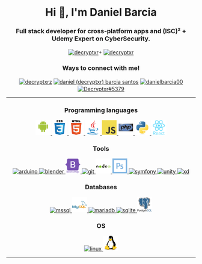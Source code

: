 <h1 align="center">Hi 👋, I'm Daniel Barcia</h1>
<h3 align="center">Full stack developer for cross-platform apps and (ISC)² + Udemy Expert on CyberSecurity.</h3>

<p align="center"><a href="https://www.credly.com/users/daniel-barcia/badges" target="blank"><img align="center" src="https://images.credly.com/size/680x680/images/3829db50-49a8-4f30-85c5-639ffc4a7b2f/image.png" alt="decryptxr" height="150" width="150" /></a>+       <a href="https://www.credly.com/users/daniel-barcia/badges" target="blank"><img align="center" src="https://pbs.twimg.com/profile_images/1415324297304977411/p9kTpGac_400x400.png" alt="decryptxr" height="140" width="140" /></a></p>

<h3 align="center">Ways to connect with me!</h3>
<p align="center">
<a href="https://twitter.com/decryptxrz" target="blank"><img align="center" src="https://raw.githubusercontent.com/rahuldkjain/github-profile-readme-generator/master/src/images/icons/Social/twitter.svg" alt="decryptxrz" height="30" width="40" /></a>
<a href="https://linkedin.com/in/daniel (decryptxr) barcia santos" target="blank"><img align="center" src="https://raw.githubusercontent.com/rahuldkjain/github-profile-readme-generator/master/src/images/icons/Social/linked-in-alt.svg" alt="daniel (decryptxr) barcia santos" height="30" width="40" /></a>
<a href="https://fb.com/danielbarcia00" target="blank"><img align="center" src="https://raw.githubusercontent.com/rahuldkjain/github-profile-readme-generator/master/src/images/icons/Social/facebook.svg" alt="danielbarcia00" height="30" width="40" /></a>
<a href="https://discord.gg/Decryptxr#5379" target="blank"><img align="center" src="https://raw.githubusercontent.com/rahuldkjain/github-profile-readme-generator/master/src/images/icons/Social/discord.svg" alt="Decryptxr#5379" height="30" width="40" /></a>
</p>

<hr />

<h3 align="center">Programming languages</h3>
<p align="center"> 
<a href="https://developer.android.com" target="_blank" rel="noreferrer"> <img src="https://raw.githubusercontent.com/devicons/devicon/master/icons/android/android-original-wordmark.svg" alt="android" width="40" height="40"/> </a>
<a href="https://www.w3schools.com/css/" target="_blank" rel="noreferrer"> <img src="https://raw.githubusercontent.com/devicons/devicon/master/icons/css3/css3-original-wordmark.svg" alt="css3" width="40" height="40"/> </a>  
<a href="https://www.w3.org/html/" target="_blank" rel="noreferrer"> <img src="https://raw.githubusercontent.com/devicons/devicon/master/icons/html5/html5-original-wordmark.svg" alt="html5" width="40" height="40"/> </a> 
<a href="https://www.java.com" target="_blank" rel="noreferrer"> <img src="https://raw.githubusercontent.com/devicons/devicon/master/icons/java/java-original.svg" alt="java" width="40" height="40"/> </a> 
<a href="https://developer.mozilla.org/en-US/docs/Web/JavaScript" target="_blank" rel="noreferrer"> <img src="https://raw.githubusercontent.com/devicons/devicon/master/icons/javascript/javascript-original.svg" alt="javascript" width="40" height="40"/> </a> 
<a href="https://www.php.net" target="_blank" rel="noreferrer"> <img src="https://raw.githubusercontent.com/devicons/devicon/master/icons/php/php-original.svg" alt="php" width="40" height="40"/> </a> 
<a href="https://www.python.org" target="_blank" rel="noreferrer"> <img src="https://raw.githubusercontent.com/devicons/devicon/master/icons/python/python-original.svg" alt="python" width="40" height="40"/> </a> 
<a href="https://reactjs.org/" target="_blank" rel="noreferrer"> <img src="https://raw.githubusercontent.com/devicons/devicon/master/icons/react/react-original-wordmark.svg" alt="react" width="40" height="40"/> </a> 

<h3 align="center">Tools</h3>
<p align="center">
<a href="https://www.arduino.cc/" target="_blank" rel="noreferrer"> <img src="https://cdn.worldvectorlogo.com/logos/arduino-1.svg" alt="arduino" width="40" height="40"/> </a> 
<a href="https://www.blender.org/" target="_blank" rel="noreferrer"> <img src="https://download.blender.org/branding/community/blender_community_badge_white.svg" alt="blender" width="40" height="40"/> </a>
<a href="https://getbootstrap.com" target="_blank" rel="noreferrer"> <img src="https://raw.githubusercontent.com/devicons/devicon/master/icons/bootstrap/bootstrap-plain-wordmark.svg" alt="bootstrap" width="40" height="40"/> </a>
<a href="https://git-scm.com/" target="_blank" rel="noreferrer"> <img src="https://www.vectorlogo.zone/logos/git-scm/git-scm-icon.svg" alt="git" width="40" height="40"/> </a>
<a href="https://nodejs.org" target="_blank" rel="noreferrer"> <img src="https://raw.githubusercontent.com/devicons/devicon/master/icons/nodejs/nodejs-original-wordmark.svg" alt="nodejs" width="40" height="40"/> </a>
<a href="https://www.photoshop.com/en" target="_blank" rel="noreferrer"> <img src="https://raw.githubusercontent.com/devicons/devicon/master/icons/photoshop/photoshop-line.svg" alt="photoshop" width="40" height="40"/> </a>
<a href="https://symfony.com" target="_blank" rel="noreferrer"> <img src="https://symfony.com/logos/symfony_black_03.svg" alt="symfony" width="40" height="40"/> </a>
<a href="https://unity.com/" target="_blank" rel="noreferrer"> <img src="https://www.vectorlogo.zone/logos/unity3d/unity3d-icon.svg" alt="unity" width="40" height="40"/> </a>
<a href="https://www.adobe.com/products/xd.html" target="_blank" rel="noreferrer"> <img src="https://cdn.worldvectorlogo.com/logos/adobe-xd.svg" alt="xd" width="40" height="40"/> </a> </p>
</p>

<h3 align="center">Databases</h3>
<p align="center">
<a href="https://www.microsoft.com/en-us/sql-server" target="_blank" rel="noreferrer"> <img src="https://www.svgrepo.com/show/303229/microsoft-sql-server-logo.svg" alt="mssql" width="40" height="40"/> </a>
<a href="https://www.mysql.com/" target="_blank" rel="noreferrer"> <img src="https://raw.githubusercontent.com/devicons/devicon/master/icons/mysql/mysql-original-wordmark.svg" alt="mysql" width="40" height="40"/> </a> 
<a href="https://mariadb.org/" target="_blank" rel="noreferrer"> <img src="https://www.vectorlogo.zone/logos/mariadb/mariadb-icon.svg" alt="mariadb" width="40" height="40"/> </a>
<a href="https://www.sqlite.org/" target="_blank" rel="noreferrer"> <img src="https://www.vectorlogo.zone/logos/sqlite/sqlite-icon.svg" alt="sqlite" width="40" height="40"/> </a> 
<a href="https://www.postgresql.org" target="_blank" rel="noreferrer"> <img src="https://raw.githubusercontent.com/devicons/devicon/master/icons/postgresql/postgresql-original-wordmark.svg" alt="postgresql" width="40" height="40"/> </a> 
</p>

<h3 align="center">OS</h3>
<p align="center">
<a href="https://www.linux.org/" target="_blank" rel="noreferrer"> <img src="https://styles.redditmedia.com/t5_2veqb/styles/communityIcon_78a8corkoow81.jpeg?width=256&s=4224df5377537f29ebc99df13191506afb745394" alt="linux" width="40" height="40"/> </a>
<a href="https://www.linux.org/" target="_blank" rel="noreferrer"> <img src="https://raw.githubusercontent.com/devicons/devicon/master/icons/linux/linux-original.svg" alt="linux" width="40" height="40"/> </a>
</p>

<hr />

<!--
<p align="left"> <img src="https://komarev.com/ghpvc/?username=decryptxr&label=Profile%20views&color=0e75b6&style=flat" alt="decryptxr" /> <a href="https://twitter.com/decryptxrz" target="blank"><img src="https://img.shields.io/twitter/follow/decryptxrz?logo=twitter&style=for-the-badge" alt="decryptxrz" /></a></p>

<p><img align="left" src="https://github-readme-stats.vercel.app/api/top-langs?username=decryptxr&show_icons=true&locale=en&layout=compact" alt="decryptxr" /></p>

<p>&nbsp;<img align="center" src="https://github-readme-stats.vercel.app/api?username=decryptxr&show_icons=true&locale=en" alt="decryptxr" /></p>

<p><img align="center" src="https://github-readme-streak-stats.herokuapp.com/?user=decryptxr&" alt="decryptxr" /></p>
-->
